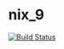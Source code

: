 # nix_9
[![Build Status](https://travis-ci.com/bshevyrov/nix_9.svg?branch=main)](https://travis-ci.com/bshevyrov/nix_9)